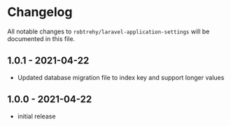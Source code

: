 # Changelog

All notable changes to `robtrehy/laravel-application-settings` will be documented in this file.

## 1.0.1 - 2021-04-22

- Updated database migration file to index key and support longer values
  
## 1.0.0 - 2021-04-22

- initial release
